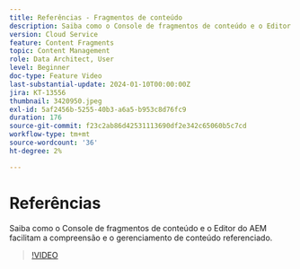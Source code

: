 ```yaml
---
title: Referências - Fragmentos de conteúdo
description: Saiba como o Console de fragmentos de conteúdo e o Editor do AEM facilitam o gerenciamento de conteúdo referenciado.
version: Cloud Service
feature: Content Fragments
topic: Content Management
role: Data Architect, User
level: Beginner
doc-type: Feature Video
last-substantial-update: 2024-01-10T00:00:00Z
jira: KT-13556
thumbnail: 3420950.jpeg
exl-id: 5af2456b-5255-40b3-a6a5-b953c8d76fc9
duration: 176
source-git-commit: f23c2ab86d42531113690df2e342c65060b5c7cd
workflow-type: tm+mt
source-wordcount: '36'
ht-degree: 2%

---
```


# Referências

Saiba como o Console de fragmentos de conteúdo e o Editor do AEM facilitam a compreensão e o gerenciamento de conteúdo referenciado.

>[!VIDEO](https://video.tv.adobe.com/v/3420950/?learn=on)
